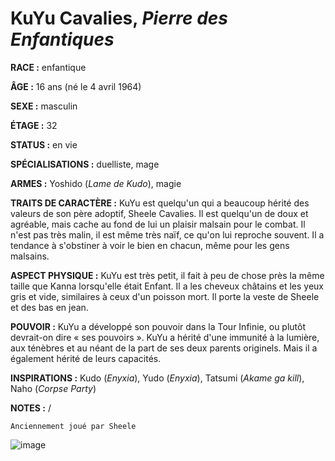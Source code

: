 # KuYu Cavalies, *Pierre des Enfantiques*

**RACE :** enfantique

**ÂGE :** 16 ans (né le 4 avril 1964)

**SEXE :** masculin

**ÉTAGE :** 32

**STATUS :** en vie

**SPÉCIALISATIONS :** duelliste, mage

**ARMES :** Yoshido (*Lame de Kudo*), magie

**TRAITS DE CARACTÈRE :** KuYu est quelqu'un qui a beaucoup hérité des valeurs de son père adoptif, Sheele Cavalies. Il est quelqu'un de doux et agréable, mais cache au fond de lui un plaisir malsain pour le combat. Il n'est pas très malin, il est même très naïf, ce qu'on lui reproche souvent. Il a tendance à s'obstiner à voir le bien en chacun, même pour les gens malsains.

**ASPECT PHYSIQUE :** KuYu est très petit, il fait à peu de chose près la même taille que Kanna lorsqu'elle était Enfant. Il a les cheveux châtains et les yeux gris et vide, similaires à ceux d'un poisson mort. Il porte la veste de Sheele et des bas en jean.

**POUVOIR :** KuYu a développé son pouvoir dans la Tour Infinie, ou plutôt devrait-on dire « ses pouvoirs ». KuYu a hérité d'une immunité à la lumière, aux ténèbres et au néant de la part de ses deux parents originels. Mais il a également hérité de leurs capacités.

**INSPIRATIONS :** Kudo (*Enyxia*), Yudo (*Enyxia*), Tatsumi (*Akame ga kill*), Naho (*Corpse Party*)

**NOTES :** /

`Anciennement joué par Sheele`

![image](https://enyxia.alkanife.fr/images/characters/kuyu.png)

